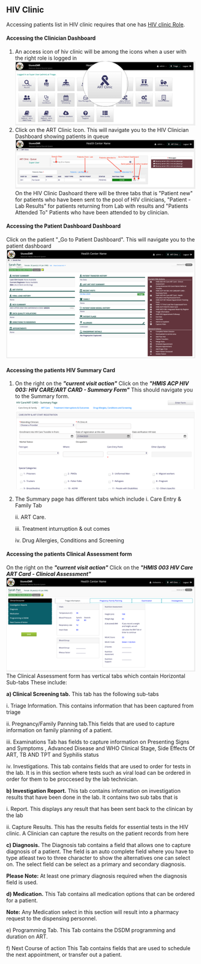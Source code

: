 ## HIV Clinic
Accessing patients list in HIV clinic requires that one has [HIV clinic Role](../installation-and-configuration/roles.md). 

#### Accessing the Clinician Dashboard

1. An access icon of hiv clinic will be among the icons when a user with the right role is logged in 
![home page highlighting the ART clinic icon](../../images/poc/poc_art_clinic_home.png)
2. Click on the ART Clinic Icon. This will navigate you to the HIV Clinician Dashboard showing patients in queue
![Art clinic Provider's Dashboard](../../images/poc/art_clinic_provider_board.png)
On the HIV Clinic Dashoard there will be three tabs that is "Patient new" for patients who have been sent to the pool of HIV clinicians, "Patient - Lab Results" for patients returning from Lab with results and "Patients Attended To" Patients who have been attended to by clinician.

#### Accessing the Patient Dashboard Dashboard
Click on the patient "_Go to Patient Dashboard". This will navigate you to the patient dashboard
 ![Patients Dashboard](../../images/poc/poc_patient_dashboard.png)

#### Accessing the patients HIV Summary Card 
1. On the right on the _**"current visit action"**_ Click on the _**"HMIS ACP HIV 003: HIV CARE/ART CARD - Summary Form"**_  This should navigate you to the Summary form.
![HMIS ACP HIV 003: HIV CARE/ART CARD - Summary Form](../../images/poc/poc_hiv_clinic_summary.png)
2. The Summary page has different tabs which include 
    i. Care Entry & Family Tab
   
    ii. ART Care.
   
    iii. Treatment inturruption & out comes
   
    iv.  Drug Allergies, Conditions and Screening
   

#### Accessing the patients Clinical Assessment form 
On the right on the _**"current visit action"**_ Click on the _**"HMIS 003 HIV Care ART Card - Clinical Assessment"**_ 
![HMIS 003 HIV Care ART Card - Clinical Assessment](../../images/poc/poc_clinical_assessment_page.png)
The Clinical Assessment form has vertical tabs which contain  Horizontal Sub-tabs These include:
   
**a) Clinical Screening tab.** This tab has the following sub-tabs

i. Triage Information. This contains information that has been captured from triage

ii. Pregnancy/Family Panning tab.This fields that are used to capture information on family planning of a patient. 

iii. Examinations Tab has fields to capture information on Presenting Signs and Symptoms , Advanced Disease and WHO Clinical Stage, Side Effects Of ART, TB AND TPT and Syphilis status

iv. Investigations. This tab contains fields that are used to order for tests in the lab. It is in this section where tests such as viral load can be ordered in order for them to be proccesed by the lab technician.

**b) Investigation Report.** This tab contains information on investigation results that have been done in the lab. It contains two sub tabs that is 
    
i. Report. This displays any result that has been sent back to the clinican by the lab

ii. Capture Results. This has the results fields for essential tests in the HIV clinic. A Clinician can capture the results on the patient records from here
    
  **c) Diagnosis.** The Diagnosis tab contains a field that allows one to capture diagnosis of a patient. The field is an auto complete field where you have to type atleast two to three character to show the alternatives one can select on. 
  The select field can be select as a primary and secondary diagnosis. 
  
  **Please Note:** At least one primary diagnosis required when the diagnosis field is used. 
  
  **d) Medication.** This Tab contains all medication options that can be ordered for a patient.
 
  **Note:** Any Medication select in this section will result into a pharmacy request to the dispensing personnel.
       
  e) Programming Tab. This Tab contains the DSDM programming and duration on ART. 
  
  f) Next Course of action This Tab contains fields that are used to schedule the next appointment, or transfer out a patient.